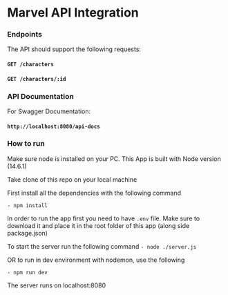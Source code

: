 # Marvel API Integration

### Endpoints

The API should support the following requests:

#### `GET /characters`
#### `GET /characters/:id`

### API Documentation
For Swagger Documentation:
#### `http://localhost:8080/api-docs`

### How to run
Make sure node is installed on your PC. This App is built with Node version (14.6.1)

Take clone of this repo on your local machine

First install all the dependencies with the following command

`- npm install`

In order to run the app first you need to have `.env` file. Make sure to download it and place it in the
root folder of this app (along side package.json)

To start the server run the following command
`- node ./server.js` 

  OR to run in dev environment with nodemon, use the following

`- npm run dev`

The server runs on localhost:8080